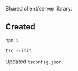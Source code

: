 Shared client/server library.

## Created

```
npm i
```

```
tsc --init
```

Updated `tsconfig.json`.
